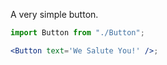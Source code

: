 A very simple button.

```jsx
import Button from "./Button";

<Button text='We Salute You!' />;
```
